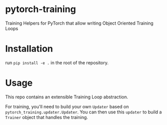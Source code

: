 # pytorch-training

Training Helpers for PyTorch that allow writing Object Oriented Training Loops

# Installation

run `pip install -e .` in the root of the repository.

# Usage

This repo contains an extensible Training Loop abstraction.

For training, you'll need to build your own `Updater` based on `pytorch_training.updater.Updater`.
You can then use this `updater` to build a `Trainer` object that handles the training.
